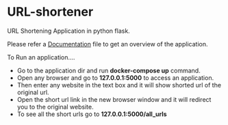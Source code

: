 # URL-shortener
URL Shortening Application in python flask.

Please refer a [Documentation](Documentation.pdf) file to get an overview of the application.

To Run an application....

* Go to the application dir and run **docker-compose up** command.
* Open any browser and go to **127.0.0.1:5000** to access an application.
* Then enter any website in the text box and it will show shorted url of the original url.
* Open the short url link in the new browser window and it will redirect you to the original website.
* To see all the short urls go to **127.0.0.1:5000/all_urls**

